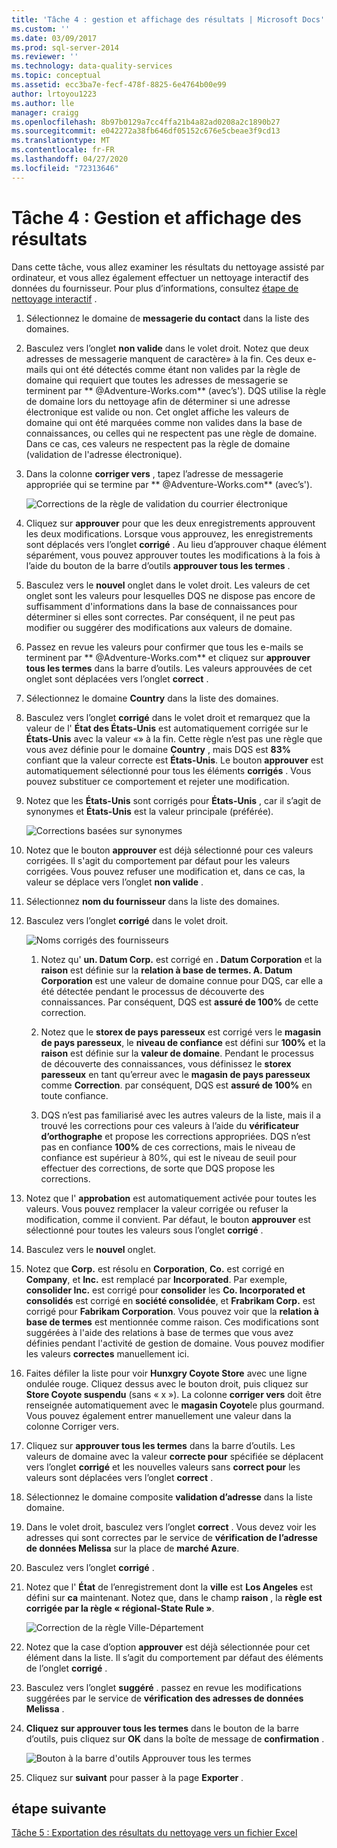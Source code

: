 ```yaml
---
title: 'Tâche 4 : gestion et affichage des résultats | Microsoft Docs'
ms.custom: ''
ms.date: 03/09/2017
ms.prod: sql-server-2014
ms.reviewer: ''
ms.technology: data-quality-services
ms.topic: conceptual
ms.assetid: ecc3ba7e-fecf-478f-8825-6e4764b00e99
author: lrtoyou1223
ms.author: lle
manager: craigg
ms.openlocfilehash: 8b97b0129a7cc4ffa21b4a82ad0208a2c1890b27
ms.sourcegitcommit: e042272a38fb646df05152c676e5cbeae3f9cd13
ms.translationtype: MT
ms.contentlocale: fr-FR
ms.lasthandoff: 04/27/2020
ms.locfileid: "72313646"
---
```

# <a name="task-4-manaing-and-viewing-results"></a>Tâche 4 : Gestion et affichage des résultats
  Dans cette tâche, vous allez examiner les résultats du nettoyage assisté par ordinateur, et vous allez également effectuer un nettoyage interactif des données du fournisseur. Pour plus d’informations, consultez [étape de nettoyage interactif](https://msdn.microsoft.com/library/hh213061.aspx#Interactive) .  
  
1.  Sélectionnez le domaine de **messagerie du contact** dans la liste des domaines.  
  
2.  Basculez vers l’onglet **non valide** dans le volet droit. Notez que deux adresses de messagerie manquent de caractère» à la fin. Ces deux e-mails qui ont été détectés comme étant non valides par la règle de domaine qui requiert que toutes les adresses de messagerie se terminent par ** \@Adventure-Works.com** (avec’s'). DQS utilise la règle de domaine lors du nettoyage afin de déterminer si une adresse électronique est valide ou non. Cet onglet affiche les valeurs de domaine qui ont été marquées comme non valides dans la base de connaissances, ou celles qui ne respectent pas une règle de domaine. Dans ce cas, ces valeurs ne respectent pas la règle de domaine (validation de l'adresse électronique).  
  
3.  Dans la colonne **corriger vers** , tapez l’adresse de messagerie appropriée qui se termine par ** \@Adventure-Works.com** (avec’s').  
  
     ![Corrections de la règle de validation du courrier électronique](../../2014/tutorials/media/et-managingandviewingresults-01.jpg "Corrections de la règle de validation du courrier électronique")  
  
4.  Cliquez sur **approuver** pour que les deux enregistrements approuvent les deux modifications. Lorsque vous approuvez, les enregistrements sont déplacés vers l’onglet **corrigé** . Au lieu d’approuver chaque élément séparément, vous pouvez approuver toutes les modifications à la fois à l’aide du bouton de la barre d’outils **approuver tous les termes** .  
  
5.  Basculez vers le **nouvel** onglet dans le volet droit. Les valeurs de cet onglet sont les valeurs pour lesquelles DQS ne dispose pas encore de suffisamment d'informations dans la base de connaissances pour déterminer si elles sont correctes. Par conséquent, il ne peut pas modifier ou suggérer des modifications aux valeurs de domaine.  
  
6.  Passez en revue les valeurs pour confirmer que tous les e-mails se terminent par ** \@Adventure-Works.com** et cliquez sur **approuver tous les termes** dans la barre d’outils. Les valeurs approuvées de cet onglet sont déplacées vers l’onglet **correct** .  
  
7.  Sélectionnez le domaine **Country** dans la liste des domaines.  
  
8.  Basculez vers l’onglet **corrigé** dans le volet droit et remarquez que la valeur de l' **État des États-Unis** est automatiquement corrigée sur le **États-Unis** avec la valeur «» à la fin. Cette règle n’est pas une règle que vous avez définie pour le domaine **Country** , mais DQS est **83%** confiant que la valeur correcte est **États-Unis**. Le bouton **approuver** est automatiquement sélectionné pour tous les éléments **corrigés** . Vous pouvez substituer ce comportement et rejeter une modification.  
  
9. Notez que les **États-Unis** sont corrigés pour **États-Unis** , car il s’agit de synonymes et **États-Unis** est la valeur principale (préférée).  
  
     ![Corrections basées sur synonymes](../../2014/tutorials/media/et-managingandviewingresults-02.jpg "Corrections basées sur synonymes")  
  
10. Notez que le bouton **approuver** est déjà sélectionné pour ces valeurs corrigées. Il s'agit du comportement par défaut pour les valeurs corrigées. Vous pouvez refuser une modification et, dans ce cas, la valeur se déplace vers l’onglet **non valide** .  
  
11. Sélectionnez **nom du fournisseur** dans la liste des domaines.  
  
12. Basculez vers l’onglet **corrigé** dans le volet droit.  
  
     ![Noms corrigés des fournisseurs](../../2014/tutorials/media/et-managingandviewingresults-03.jpg "Noms corrigés des fournisseurs")  
  
    1.  Notez qu' **un. Datum Corp.** est corrigé en **. Datum Corporation** et la **raison** est définie sur la **relation à base de termes. A. Datum Corporation** est une valeur de domaine connue pour DQS, car elle a été détectée pendant le processus de découverte des connaissances. Par conséquent, DQS est **assuré de 100%** de cette correction.  
  
    2.  Notez que le **storex de pays paresseux** est corrigé vers le **magasin de pays paresseux**, le **niveau de confiance** est défini sur **100%** et la **raison** est définie sur la **valeur de domaine**. Pendant le processus de découverte des connaissances, vous définissez le **storex paresseux** en tant qu’erreur avec le **magasin de pays paresseux** comme **Correction**. par conséquent, DQS est **assuré de 100%** en toute confiance.  
  
    3.  DQS n’est pas familiarisé avec les autres valeurs de la liste, mais il a trouvé les corrections pour ces valeurs à l’aide du **vérificateur d’orthographe** et propose les corrections appropriées. DQS n’est pas en confiance **100%** de ces corrections, mais le niveau de confiance est supérieur à 80%, qui est le niveau de seuil pour effectuer des corrections, de sorte que DQS propose les corrections.  
  
13. Notez que l' **approbation** est automatiquement activée pour toutes les valeurs. Vous pouvez remplacer la valeur corrigée ou refuser la modification, comme il convient. Par défaut, le bouton **approuver** est sélectionné pour toutes les valeurs sous l’onglet **corrigé** .  
  
14. Basculez vers le **nouvel** onglet.  
  
15. Notez que **Corp.** est résolu en **Corporation**, **Co.** est corrigé en **Company**, et **Inc.** est remplacé par **Incorporated**. Par exemple, **consolider Inc.** est corrigé pour **consolider** les **Co. Incorporated et consolidés** est corrigé en **société consolidée**, et **Frabrikam Corp.** est corrigé pour **Fabrikam Corporation**.  Vous pouvez voir que la **relation à base de termes** est mentionnée comme raison. Ces modifications sont suggérées à l'aide des relations à base de termes que vous avez définies pendant l'activité de gestion de domaine. Vous pouvez modifier les valeurs **correctes** manuellement ici.  
  
16. Faites défiler la liste pour voir **Hunxgry Coyote Store** avec une ligne ondulée rouge. Cliquez dessus avec le bouton droit, puis cliquez sur **Store Coyote suspendu** (sans « x »). La colonne **corriger vers** doit être renseignée automatiquement avec le **magasin Coyote**le plus gourmand. Vous pouvez également entrer manuellement une valeur dans la colonne Corriger vers.  
  
17. Cliquez sur **approuver tous les termes** dans la barre d’outils. Les valeurs de domaine avec la valeur **correcte pour** spécifiée se déplacent vers l’onglet **corrigé** et les nouvelles valeurs sans **correct pour** les valeurs sont déplacées vers l’onglet **correct** .  
  
18. Sélectionnez le domaine composite **validation d’adresse** dans la liste domaine.  
  
19. Dans le volet droit, basculez vers l’onglet **correct** . Vous devez voir les adresses qui sont correctes par le service de **vérification de l’adresse de données Melissa** sur la place de **marché Azure**.  
  
20. Basculez vers l’onglet **corrigé** .  
  
21. Notez que l' **État** de l’enregistrement dont la **ville** est **Los Angeles** est défini sur **ca** maintenant. Notez que, dans le champ **raison** , la **règle est corrigée par la règle « régional-State Rule »**.  
  
     ![Correction de la règle Ville-Département](../../2014/tutorials/media/et-managingandviewingresults-04.jpg "Correction de la règle Ville-Département")  
  
22. Notez que la case d’option **approuver** est déjà sélectionnée pour cet élément dans la liste. Il s’agit du comportement par défaut des éléments de l’onglet **corrigé** .  
  
23. Basculez vers l’onglet **suggéré** . passez en revue les modifications suggérées par le service de **vérification des adresses de données Melissa** .  
  
24. **Cliquez sur approuver tous les termes** dans le bouton de la barre d’outils, puis cliquez sur **OK** dans la boîte de message de **confirmation** .  
  
     ![Bouton à la barre d'outils Approuver tous les termes](../../2014/tutorials/media/et-managingandviewingresults-05.jpg "Bouton à la barre d'outils Approuver tous les termes")  
  
25. Cliquez sur **suivant** pour passer à la page **Exporter** .  
  
## <a name="next-step"></a>étape suivante  
 [Tâche 5 : Exportation des résultats du nettoyage vers un fichier Excel](../../2014/tutorials/task-5-exporting-cleansing-results-to-an-excel-file.md)  
  
  
